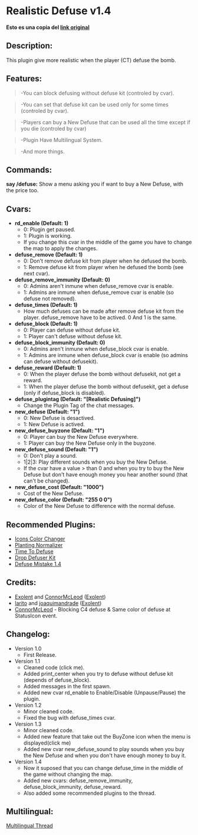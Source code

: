 Realistic Defuse v1.4
============

__Esto es una copia del [link original](https://forums.alliedmods.net/showthread.php?t=101106)__

## Description:

This plugin give more realistic when the player (CT) defuse the bomb.

## Features:

>-You can block defusing without defuse kit (controled by cvar).

>-You can set that defuse kit can be used only for some times (controled by cvar).

>-Players can buy a New Defuse that can be used all the time except if you die (controled by cvar)

>-Plugin Have Multilingual System.

>-And more things.

## Commands:

__say /defuse:__ Show a menu asking you if want to buy a New Defuse, with the price too.

## Cvars:

* __rd_enable (Default: 1)__
  * 0: Plugin get paused.
  * 1: Plugin is working.
  * If you change this cvar in the middle of the game you have to change the map to apply the changes.
* __defuse_remove (Default: 1)__
  * 0: Don't remove defuse kit from player when he defused the bomb.
  * 1: Remove defuse kit from player when he defused the bomb (see next cvar).
* __defuse_remove_immunity (Default: 0)__
  * 0: Admins aren't inmune when defuse_remove cvar is enable.
  * 1: Admins are inmune when defuse_remove cvar is enable (so defuse not removed).
* __defuse_times (Default: 1)__
  * How much defuses can be made after remove defuse kit from the player. defuse_remove have to be actived. 0 And 1 is the same.
* __defuse_block (Default: 1)__
  * 0: Player can defuse without defuse kit.
  * 1: Player can't defuse without defuse kit.
* __defuse_block_immunity (Default: 0)__
  * 0: Admins aren't inmune when defuse_block cvar is enable.
  * 1: Admins are inmune when defuse_block cvar is enable (so admins can defuse without defusekit).
* __defuse_reward (Default: 1)__
  * 0: When the player defuse the bomb without defusekit, not get a reward.
  * 1: When the player defuse the bomb without defusekit, get a defuse (only if defuse_block is disabled).
* __defuse_plugintag (Default: "[Realistic Defusing]")__
  * Change the Plugin Tag of the chat messages.
* __new_defuse (Default: "1")__
  * 0: New Defuse is desactived.
  * 1: New Defuse is actived.
* __new_defuse_buyzone (Default: "1")__
  * 0: Player can buy the New Defuse everywhere.
  * 1: Player can buy the New Defuse only in the buyzone.
* __new_defuse_sound (Default: "1")__
  * 0: Don't play a sound.
  * 1|2|3: Play different sounds when you buy the New Defuse.
  * If the cvar have a value > than 0 and when you try to buy the New Defuse but don't have enough money you hear another sound (that can't be changed).
* __new_defuse_cost (Default: "1000")__
  * Cost of the New Defuse.
* __new_defuse_color (Default: "255 0 0")__
  * Color of the New Defuse to difference with the normal defuse.
  
## Recommended Plugins:

* [Icons Color Changer](http://forums.alliedmods.net/showthread.php?p=816874)
* [Planting Normalizer](http://forums.alliedmods.net/showthread.php?p=790266)
* [Time To Defuse](http://forums.alliedmods.net/showthread.php?p=523845)
* [Drop Defuser Kit](http://forums.alliedmods.net/showthread.php?p=57960)
* [Defuse Mistake 1.4](http://forums.alliedmods.net/showthread.php?p=601970)

## Credits:

* [Exolent](http://forums.alliedmods.net/member.php?u=25165) and [ConnorMcLeod](http://forums.alliedmods.net/member.php?u=18946) ([Exolent](http://forums.alliedmods.net/showthread.php?t=101026))
* [larito](http://forums.alliedmods.net/member.php?u=44270) and [joaquimandrade](http://forums.alliedmods.net/member.php?u=45372) ([Exolent](http://forums.alliedmods.net/showthread.php?t=100909))
* [ConnorMcLeod](http://forums.alliedmods.net/member.php?u=18946) - Blocking C4 defuse & Same color of defuse at StatusIcon event.

## Changelog:

* Version 1.0
  * First Release.
* Version 1.1
  * Cleaned code (click me).
  * Added print_center when you try to defuse without defuse kit (depends of defuse_block).
  * Added messages in the first spawn.
  * Added new cvar rd_enable to Enable/Disable (Unpause/Pause) the plugin.
* Version 1.2
  * Minor cleaned code.
  * Fixed the bug with defuse_times cvar.
* Version 1.3
  * Minor cleaned code.
  * Added new feature that take out the BuyZone icon when the menu is displayed(click me)
  * Added new cvar new_defuse_sound to play sounds when you buy the New Defuse and when you don't have enough money to buy it.
* Version 1.4
  * Now it suposed that you can change defuse_time in the middle of the game without changing the map.
  * Added new cvars: defuse_remove_immunity, defuse_block_immunity, defuse_reward.
  * Also added some recommended plugins to the thread.
  
## Multilingual:

[Multilingual Thread](http://forums.alliedmods.net/showthread.php?t=101107)